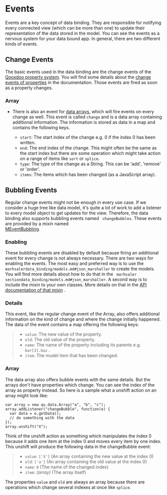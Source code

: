 # Events

Events are a key concept of data binding. They are responsible for
notifying every connected view (which can be more than one) to update
their representation of the data stored in the model. You can see the
events as a nervous system for your data bound app. In general, there
are two different kinds of events.

## Change Events

The basic events used in the data binding are the change events of the
[Qooxdoo property system](/core/understanding_properties). You will
find some details about the [change events of properties](/core/understanding_properties#change_events)
           in the documentation. Those events are fired as soon as a
property changes.

### Array

-   There is also an event for [data arrays](models#data_array), which
    will fire events on every change as well. This event is called `change`
               and is a data array containing additional information. The
    information is stored as data in a map and contains the following
    keys.

    -   `start`: The start index of the change e.g. 0 if the index 0 has been
        written.
    -   `end`: The end index of the change. This might often be the same as the
        start index but there are some operation which might take action on a
        range of items like `sort` or `splice`.
    -   `type`: The type of the change as a String. This can be 'add', 'remove'
        or 'order'.
    -   `items`: The items which has been changed (as a JavaScript array).

## Bubbling Events

Regular change events might not be enough in every use case. If we
consider a huge tree like data model, it's quite a lot of work to add
a listener to every model object to get updates for the view.
Therefore, the data binding also supports bubbling events named `
changeBubbles`. These events are provided by a mixin named  
[MEventBubbling](apps://apiviewer/#qx.data.marshal.MEventBubbling).

### Enabling

These bubbling events are disabled by default because firing an
additional event for every change is not always necessary. There are
two ways for enabling the events. The most easy and preferred way is
to use the `marhsalerdata_binding/models.md#json_marshaller` to create
the models. You will find more details about how to do that in the `
marhsaler sectiondata_binding/models.md#json_marshaller`. A second way
is to include the mixin to your own classes. More details on that in
the [API documentation of that mixin](apps:/apiviewer/#qx.data.marshal.MEventBubbling)
          .

### Details

This event, like the regular change event of the Array, also offers
additional information on the kind of change and where the change
initially happened. The data of the event contains a map offering the
following keys:

> -   `value`: The new value of the property.
> -   `old`: The old value of the property.
> -   `name`: The name of the property including its parents e.g. `bar[3].baz`
>               .
> -   `item`: The model item that has been changed.

### Array

The data array also offers bubble events with the same details. But
the arrays don't have properties which change. You can see the index
of the array as property instead. So here is a sample what a unshift
action on an array might look like:

```
var array = new qx.data.Array("a", "b", "c");
array.addListener("changeBubble", function(e) {
  var data = e.getData();
  // do something with the data
});
array.unshift("X");
```

Think of the unshift action as something which manipulates the index 0
because it adds one item at the index 0 and moves every item by one
index. This unshift will produce the following data in the
changeBubble event:

> -   `value`: `['X']` (An array containing the new value at the index 0)
> -   `old`: `['a']` (An array containing the old value at the index 0)
> -   `name`: `0` (The name of the changed index)
> -   `item`: _(array)_ (The array itself)

The properties `value` and `old` are always an array because there are
operations which change several indexes at once like `splice`.
